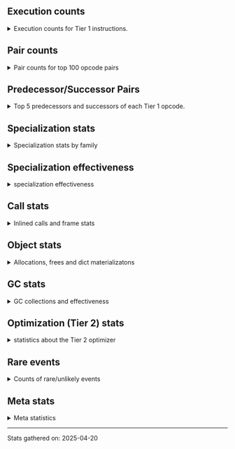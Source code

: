 ## Execution counts

<details>
<summary> Execution counts for Tier 1 instructions. </summary>


The "miss ratio" column shows the percentage of times the instruction
executed that it deoptimized. When this happens, the base unspecialized
instruction is not counted.

<table>
<thead>
<tr>
<th align="left">Name</th>
<th align="right">Base Count</th>
<th align="right">Head Count</th>
<th align="right">Change</th>
</tr>
</thead>
<tbody>
<tr>
<td align="left">BINARY_OP_SUBTRACT_FLOAT</td>
<td align="right">36,590</td>
<td align="right">195,375</td>
<td align="right">434.0%</td>
</tr>
<tr>
<td align="left">LIST_EXTEND</td>
<td align="right">35,379</td>
<td align="right">138,025</td>
<td align="right">290.1%</td>
</tr>
<tr>
<td align="left">TO_BOOL_LIST</td>
<td align="right">114,436</td>
<td align="right">411,752</td>
<td align="right">259.8%</td>
</tr>
<tr>
<td align="left">BINARY_OP_EXTEND</td>
<td align="right">721,411</td>
<td align="right">2,130,932</td>
<td align="right">195.4%</td>
</tr>
<tr>
<td align="left">BINARY_OP_SUBSCR_LIST_INT</td>
<td align="right">52,012</td>
<td align="right">146,338</td>
<td align="right">181.4%</td>
</tr>
<tr>
<td align="left">TO_BOOL_INT</td>
<td align="right">552,926</td>
<td align="right">1,551,337</td>
<td align="right">180.6%</td>
</tr>
<tr>
<td align="left">LOAD_SUPER_ATTR_METHOD</td>
<td align="right">210,907</td>
<td align="right">570,558</td>
<td align="right">170.5%</td>
</tr>
<tr>
<td align="left">BUILD_LIST</td>
<td align="right">252,236</td>
<td align="right">629,530</td>
<td align="right">149.6%</td>
</tr>
<tr>
<td align="left">LOAD_ATTR_NONDESCRIPTOR_WITH_VALUES</td>
<td align="right">242,200</td>
<td align="right">591,023</td>
<td align="right">144.0%</td>
</tr>
<tr>
<td align="left">COMPARE_OP</td>
<td align="right">119,996</td>
<td align="right">289,346</td>
<td align="right">141.1%</td>
</tr>
<tr>
<td align="left">UNARY_INVERT</td>
<td align="right">191,146</td>
<td align="right">441,393</td>
<td align="right">130.9%</td>
</tr>
<tr>
<td align="left">COPY_FREE_VARS</td>
<td align="right">259,954</td>
<td align="right">598,804</td>
<td align="right">130.3%</td>
</tr>
<tr>
<td align="left">CALL_ISINSTANCE</td>
<td align="right">149,780</td>
<td align="right">302,944</td>
<td align="right">102.3%</td>
</tr>
<tr>
<td align="left">LOAD_FAST_AND_CLEAR</td>
<td align="right">119,312</td>
<td align="right">241,077</td>
<td align="right">102.1%</td>
</tr>
<tr>
<td align="left">JUMP_BACKWARD_NO_JIT</td>
<td align="right">23,248,929</td>
<td align="right">504</td>
<td align="right">-100.0%</td>
</tr>
<tr>
<td align="left">UNPACK_SEQUENCE_TUPLE</td>
<td align="right">1,701,602</td>
<td align="right">46,407</td>
<td align="right">-97.3%</td>
</tr>
<tr>
<td align="left">DICT_MERGE</td>
<td align="right">924,443</td>
<td align="right">59,116</td>
<td align="right">-93.6%</td>
</tr>
<tr>
<td align="left">BINARY_OP_ADD_FLOAT</td>
<td align="right">42,558</td>
<td align="right">81,219</td>
<td align="right">90.8%</td>
</tr>
<tr>
<td align="left">FOR_ITER_RANGE</td>
<td align="right">128,923</td>
<td align="right">245,447</td>
<td align="right">90.4%</td>
</tr>
<tr>
<td align="left">LOAD_DEREF</td>
<td align="right">335,211</td>
<td align="right">636,621</td>
<td align="right">89.9%</td>
</tr>
<tr>
<td align="left">BINARY_OP</td>
<td align="right">1,017,499</td>
<td align="right">110,568</td>
<td align="right">-89.1%</td>
</tr>
<tr>
<td align="left">JUMP_FORWARD</td>
<td align="right">317,236</td>
<td align="right">598,374</td>
<td align="right">88.6%</td>
</tr>
<tr>
<td align="left">LOAD_ATTR_PROPERTY</td>
<td align="right">173,068</td>
<td align="right">324,688</td>
<td align="right">87.6%</td>
</tr>
<tr>
<td align="left">CALL_METHOD_DESCRIPTOR_O</td>
<td align="right">1,184,725</td>
<td align="right">207,873</td>
<td align="right">-82.5%</td>
</tr>
<tr>
<td align="left">LOAD_FAST_LOAD_FAST</td>
<td align="right">2,652,469</td>
<td align="right">695,223</td>
<td align="right">-73.8%</td>
</tr>
<tr>
<td align="left">POP_JUMP_IF_NONE</td>
<td align="right">1,481,444</td>
<td align="right">390,456</td>
<td align="right">-73.6%</td>
</tr>
<tr>
<td align="left">IMPORT_FROM</td>
<td align="right">95,571</td>
<td align="right">165,600</td>
<td align="right">73.3%</td>
</tr>
<tr>
<td align="left">BINARY_OP_ADD_INT</td>
<td align="right">1,704,897</td>
<td align="right">456,341</td>
<td align="right">-73.2%</td>
</tr>
<tr>
<td align="left">IMPORT_NAME</td>
<td align="right">95,891</td>
<td align="right">165,920</td>
<td align="right">73.0%</td>
</tr>
<tr>
<td align="left">COMPARE_OP_STR</td>
<td align="right">1,821,392</td>
<td align="right">566,509</td>
<td align="right">-68.9%</td>
</tr>
<tr>
<td align="left">LOAD_FAST</td>
<td align="right">12,104,861</td>
<td align="right">3,827,206</td>
<td align="right">-68.4%</td>
</tr>
<tr>
<td align="left">STORE_FAST_STORE_FAST</td>
<td align="right">5,959,565</td>
<td align="right">1,897,764</td>
<td align="right">-68.2%</td>
</tr>
<tr>
<td align="left">PUSH_NULL</td>
<td align="right">11,313,785</td>
<td align="right">4,091,207</td>
<td align="right">-63.8%</td>
</tr>
<tr>
<td align="left">LOAD_ATTR_INSTANCE_VALUE</td>
<td align="right">21,186,121</td>
<td align="right">7,844,468</td>
<td align="right">-63.0%</td>
</tr>
<tr>
<td align="left">COMPARE_OP_INT</td>
<td align="right">2,461,379</td>
<td align="right">972,343</td>
<td align="right">-60.5%</td>
</tr>
<tr>
<td align="left">BUILD_MAP</td>
<td align="right">1,917,218</td>
<td align="right">796,618</td>
<td align="right">-58.4%</td>
</tr>
<tr>
<td align="left">NOP</td>
<td align="right">8,918,604</td>
<td align="right">3,724,086</td>
<td align="right">-58.2%</td>
</tr>
<tr>
<td align="left">LOAD_SPECIAL</td>
<td align="right">4,148,156</td>
<td align="right">1,750,038</td>
<td align="right">-57.8%</td>
</tr>
<tr>
<td align="left">LOAD_ATTR_METHOD_NO_DICT</td>
<td align="right">5,679,152</td>
<td align="right">2,469,882</td>
<td align="right">-56.5%</td>
</tr>
<tr>
<td align="left">CONTAINS_OP_DICT</td>
<td align="right">944,976</td>
<td align="right">422,440</td>
<td align="right">-55.3%</td>
</tr>
<tr>
<td align="left">STORE_SUBSCR_DICT</td>
<td align="right">1,068,444</td>
<td align="right">481,199</td>
<td align="right">-55.0%</td>
</tr>
<tr>
<td align="left">CALL_LIST_APPEND</td>
<td align="right">59,597</td>
<td align="right">89,441</td>
<td align="right">50.1%</td>
</tr>
<tr>
<td align="left">BINARY_OP_INPLACE_ADD_UNICODE</td>
<td align="right">41,788</td>
<td align="right">20,988</td>
<td align="right">-49.8%</td>
</tr>
<tr>
<td align="left">STORE_DEREF</td>
<td align="right">209,111</td>
<td align="right">105,110</td>
<td align="right">-49.7%</td>
</tr>
<tr>
<td align="left">MAKE_CELL</td>
<td align="right">209,141</td>
<td align="right">105,140</td>
<td align="right">-49.7%</td>
</tr>
<tr>
<td align="left">CALL_FUNCTION_EX</td>
<td align="right">3,615,282</td>
<td align="right">1,818,703</td>
<td align="right">-49.7%</td>
</tr>
<tr>
<td align="left">SET_FUNCTION_ATTRIBUTE</td>
<td align="right">58,678</td>
<td align="right">29,557</td>
<td align="right">-49.6%</td>
</tr>
<tr>
<td align="left">DELETE_ATTR</td>
<td align="right">125,748</td>
<td align="right">63,342</td>
<td align="right">-49.6%</td>
</tr>
<tr>
<td align="left">FOR_ITER_GEN</td>
<td align="right">9,238,062</td>
<td align="right">4,653,742</td>
<td align="right">-49.6%</td>
</tr>
<tr>
<td align="left">END_FOR</td>
<td align="right">16,766</td>
<td align="right">8,446</td>
<td align="right">-49.6%</td>
</tr>
<tr>
<td align="left">WITH_EXCEPT_START</td>
<td align="right">8,383</td>
<td align="right">4,223</td>
<td align="right">-49.6%</td>
</tr>
<tr>
<td align="left">YIELD_VALUE</td>
<td align="right">10,060,280</td>
<td align="right">5,068,280</td>
<td align="right">-49.6%</td>
</tr>
<tr>
<td align="left">DELETE_SUBSCR</td>
<td align="right">134,150</td>
<td align="right">67,586</td>
<td align="right">-49.6%</td>
</tr>
<tr>
<td align="left">RERAISE</td>
<td align="right">25,152</td>
<td align="right">12,672</td>
<td align="right">-49.6%</td>
</tr>
<tr>
<td align="left">STORE_FAST_LOAD_FAST</td>
<td align="right">9,375,337</td>
<td align="right">4,723,575</td>
<td align="right">-49.6%</td>
</tr>
<tr>
<td align="left">CALL_TUPLE_1</td>
<td align="right">846,831</td>
<td align="right">426,671</td>
<td align="right">-49.6%</td>
</tr>
<tr>
<td align="left">RAISE_VARARGS</td>
<td align="right">8,387</td>
<td align="right">4,227</td>
<td align="right">-49.6%</td>
</tr>
<tr>
<td align="left">FOR_ITER</td>
<td align="right">1,864,358</td>
<td align="right">939,632</td>
<td align="right">-49.6%</td>
</tr>
<tr>
<td align="left">BINARY_OP_SUBSCR_DICT</td>
<td align="right">167,920</td>
<td align="right">84,720</td>
<td align="right">-49.5%</td>
</tr>
<tr>
<td align="left">BINARY_OP_MULTIPLY_FLOAT</td>
<td align="right">136,198</td>
<td align="right">68,756</td>
<td align="right">-49.5%</td>
</tr>
<tr>
<td align="left">BINARY_OP_SUBSCR_STR_INT</td>
<td align="right">136,198</td>
<td align="right">68,756</td>
<td align="right">-49.5%</td>
</tr>
<tr>
<td align="left">BUILD_STRING</td>
<td align="right">58,817</td>
<td align="right">29,697</td>
<td align="right">-49.5%</td>
</tr>
<tr>
<td align="left">CALL_STR_1</td>
<td align="right">16,808</td>
<td align="right">8,488</td>
<td align="right">-49.5%</td>
</tr>
<tr>
<td align="left">TO_BOOL_NONE</td>
<td align="right">378,228</td>
<td align="right">191,049</td>
<td align="right">-49.5%</td>
</tr>
<tr>
<td align="left">CALL_METHOD_DESCRIPTOR_FAST_WITH_KEYWORDS</td>
<td align="right">143,145</td>
<td align="right">72,425</td>
<td align="right">-49.4%</td>
</tr>
<tr>
<td align="left">IS_OP</td>
<td align="right">67,334</td>
<td align="right">34,078</td>
<td align="right">-49.4%</td>
</tr>
<tr>
<td align="left">FORMAT_SIMPLE</td>
<td align="right">75,849</td>
<td align="right">38,409</td>
<td align="right">-49.4%</td>
</tr>
<tr>
<td align="left">CALL_BUILTIN_FAST_WITH_KEYWORDS</td>
<td align="right">1,834,039</td>
<td align="right">928,772</td>
<td align="right">-49.4%</td>
</tr>
<tr>
<td align="left">LOAD_ATTR_CLASS</td>
<td align="right">75,892</td>
<td align="right">38,452</td>
<td align="right">-49.3%</td>
</tr>
<tr>
<td align="left">CALL_BUILTIN_O</td>
<td align="right">170,513</td>
<td align="right">86,431</td>
<td align="right">-49.3%</td>
</tr>
<tr>
<td align="left">RETURN_GENERATOR</td>
<td align="right">25,317</td>
<td align="right">12,837</td>
<td align="right">-49.3%</td>
</tr>
<tr>
<td align="left">MAKE_FUNCTION</td>
<td align="right">84,506</td>
<td align="right">42,905</td>
<td align="right">-49.2%</td>
</tr>
<tr>
<td align="left">STORE_SUBSCR</td>
<td align="right">42,278</td>
<td align="right">21,470</td>
<td align="right">-49.2%</td>
</tr>
<tr>
<td align="left">EXIT_INIT_CHECK</td>
<td align="right">109,939</td>
<td align="right">55,859</td>
<td align="right">-49.2%</td>
</tr>
<tr>
<td align="left">CALL_ALLOC_AND_ENTER_INIT</td>
<td align="right">109,943</td>
<td align="right">55,863</td>
<td align="right">-49.2%</td>
</tr>
<tr>
<td align="left">CALL_KW_NON_PY</td>
<td align="right">152,236</td>
<td align="right">77,356</td>
<td align="right">-49.2%</td>
</tr>
<tr>
<td align="left">CONVERT_VALUE</td>
<td align="right">34,044</td>
<td align="right">17,404</td>
<td align="right">-48.9%</td>
</tr>
<tr>
<td align="left">TO_BOOL_STR</td>
<td align="right">42,708</td>
<td align="right">21,908</td>
<td align="right">-48.7%</td>
</tr>
<tr>
<td align="left">BINARY_OP_SUBSCR_TUPLE_INT</td>
<td align="right">85,611</td>
<td align="right">44,010</td>
<td align="right">-48.6%</td>
</tr>
<tr>
<td align="left">FOR_ITER_TUPLE</td>
<td align="right">34,449</td>
<td align="right">17,809</td>
<td align="right">-48.3%</td>
</tr>
<tr>
<td align="left">LOAD_ATTR_SLOT</td>
<td align="right">60,372</td>
<td align="right">31,252</td>
<td align="right">-48.2%</td>
</tr>
<tr>
<td align="left">SWAP</td>
<td align="right">5,459,001</td>
<td align="right">2,846,851</td>
<td align="right">-47.9%</td>
</tr>
<tr>
<td align="left">COPY</td>
<td align="right">9,275,852</td>
<td align="right">4,911,431</td>
<td align="right">-47.1%</td>
</tr>
<tr>
<td align="left">BINARY_SLICE</td>
<td align="right">26,619</td>
<td align="right">14,139</td>
<td align="right">-46.9%</td>
</tr>
<tr>
<td align="left">STORE_ATTR</td>
<td align="right">152,408</td>
<td align="right">81,675</td>
<td align="right">-46.4%</td>
</tr>
<tr>
<td align="left">POP_EXCEPT</td>
<td align="right">35,864</td>
<td align="right">19,335</td>
<td align="right">-46.1%</td>
</tr>
<tr>
<td align="left">PUSH_EXC_INFO</td>
<td align="right">35,864</td>
<td align="right">19,335</td>
<td align="right">-46.1%</td>
</tr>
<tr>
<td align="left">POP_JUMP_IF_NOT_NONE</td>
<td align="right">2,576,935</td>
<td align="right">1,400,621</td>
<td align="right">-45.6%</td>
</tr>
<tr>
<td align="left">UNARY_NOT</td>
<td align="right">67,222</td>
<td align="right">97,695</td>
<td align="right">45.3%</td>
</tr>
<tr>
<td align="left">CHECK_EXC_MATCH</td>
<td align="right">27,481</td>
<td align="right">15,112</td>
<td align="right">-45.0%</td>
</tr>
<tr>
<td align="left">STORE_ATTR_SLOT</td>
<td align="right">18,700</td>
<td align="right">10,380</td>
<td align="right">-44.5%</td>
</tr>
<tr>
<td align="left">TO_BOOL</td>
<td align="right">1,047,239</td>
<td align="right">593,116</td>
<td align="right">-43.4%</td>
</tr>
<tr>
<td align="left">UNPACK_SEQUENCE_TWO_TUPLE</td>
<td align="right">1,787,460</td>
<td align="right">1,020,479</td>
<td align="right">-42.9%</td>
</tr>
<tr>
<td align="left">BINARY_OP_SUBTRACT_INT</td>
<td align="right">181,869</td>
<td align="right">104,016</td>
<td align="right">-42.8%</td>
</tr>
<tr>
<td align="left">CALL_NON_PY_GENERAL</td>
<td align="right">6,946,477</td>
<td align="right">3,992,765</td>
<td align="right">-42.5%</td>
</tr>
<tr>
<td align="left">FOR_ITER_LIST</td>
<td align="right">9,690,954</td>
<td align="right">5,589,462</td>
<td align="right">-42.3%</td>
</tr>
<tr>
<td align="left">STORE_FAST</td>
<td align="right">24,616,292</td>
<td align="right">14,454,842</td>
<td align="right">-41.3%</td>
</tr>
<tr>
<td align="left">LOAD_SUPER_ATTR_ATTR</td>
<td align="right">40,440</td>
<td align="right">23,800</td>
<td align="right">-41.1%</td>
</tr>
<tr>
<td align="left">INTERPRETER_EXIT</td>
<td align="right">10,973,337</td>
<td align="right">6,505,642</td>
<td align="right">-40.7%</td>
</tr>
<tr>
<td align="left">CALL_METHOD_DESCRIPTOR_FAST</td>
<td align="right">1,005,647</td>
<td align="right">597,834</td>
<td align="right">-40.6%</td>
</tr>
<tr>
<td align="left">LIST_APPEND</td>
<td align="right">197,353</td>
<td align="right">276,690</td>
<td align="right">40.2%</td>
</tr>
<tr>
<td align="left">CALL_PY_GENERAL</td>
<td align="right">2,574,226</td>
<td align="right">1,554,183</td>
<td align="right">-39.6%</td>
</tr>
<tr>
<td align="left">BUILD_TUPLE</td>
<td align="right">4,517,014</td>
<td align="right">2,742,920</td>
<td align="right">-39.3%</td>
</tr>
<tr>
<td align="left">POP_TOP</td>
<td align="right">20,906,993</td>
<td align="right">12,794,390</td>
<td align="right">-38.8%</td>
</tr>
<tr>
<td align="left">LOAD_ATTR_METHOD_LAZY_DICT</td>
<td align="right">157,572</td>
<td align="right">97,324</td>
<td align="right">-38.2%</td>
</tr>
<tr>
<td align="left">JUMP_BACKWARD_NO_INTERRUPT</td>
<td align="right">10,764</td>
<td align="right">6,715</td>
<td align="right">-37.6%</td>
</tr>
<tr>
<td align="left">LOAD_CONST_IMMORTAL</td>
<td align="right">13,931,179</td>
<td align="right">8,727,940</td>
<td align="right">-37.3%</td>
</tr>
<tr>
<td align="left">RESUME_CHECK</td>
<td align="right">29,563,735</td>
<td align="right">18,562,285</td>
<td align="right">-37.2%</td>
</tr>
<tr>
<td align="left">CALL_BOUND_METHOD_EXACT_ARGS</td>
<td align="right">55,922</td>
<td align="right">35,121</td>
<td align="right">-37.2%</td>
</tr>
<tr>
<td align="left">LOAD_FAST_BORROW</td>
<td align="right">50,966,177</td>
<td align="right">33,971,217</td>
<td align="right">-33.3%</td>
</tr>
<tr>
<td align="left">POP_JUMP_IF_FALSE</td>
<td align="right">8,087,956</td>
<td align="right">5,560,009</td>
<td align="right">-31.3%</td>
</tr>
<tr>
<td align="left">LOAD_FAST_CHECK</td>
<td align="right">899,391</td>
<td align="right">630,239</td>
<td align="right">-29.9%</td>
</tr>
<tr>
<td align="left">LOAD_SMALL_INT</td>
<td align="right">2,820,644</td>
<td align="right">1,987,039</td>
<td align="right">-29.6%</td>
</tr>
<tr>
<td align="left">CALL_METHOD_DESCRIPTOR_NOARGS</td>
<td align="right">1,239,575</td>
<td align="right">877,504</td>
<td align="right">-29.2%</td>
</tr>
<tr>
<td align="left">LOAD_CONST_MORTAL</td>
<td align="right">951,439</td>
<td align="right">674,030</td>
<td align="right">-29.2%</td>
</tr>
<tr>
<td align="left">CALL_KW_PY</td>
<td align="right">77,061</td>
<td align="right">99,264</td>
<td align="right">28.8%</td>
</tr>
<tr>
<td align="left">CALL_BOUND_METHOD_GENERAL</td>
<td align="right">82,446</td>
<td align="right">105,191</td>
<td align="right">27.6%</td>
</tr>
<tr>
<td align="left">JUMP_BACKWARD</td>
<td align="right">103</td>
<td align="right">75</td>
<td align="right">-27.2%</td>
</tr>
<tr>
<td align="left">STORE_ATTR_INSTANCE_VALUE</td>
<td align="right">3,163,635</td>
<td align="right">2,382,705</td>
<td align="right">-24.7%</td>
</tr>
<tr>
<td align="left">CALL_LEN</td>
<td align="right">298,469</td>
<td align="right">226,074</td>
<td align="right">-24.3%</td>
</tr>
<tr>
<td align="left">RETURN_VALUE</td>
<td align="right">19,605,476</td>
<td align="right">14,944,564</td>
<td align="right">-23.8%</td>
</tr>
<tr>
<td align="left">LOAD_ATTR_MODULE</td>
<td align="right">2,089,610</td>
<td align="right">1,637,839</td>
<td align="right">-21.6%</td>
</tr>
<tr>
<td align="left">CALL_BUILTIN_FAST</td>
<td align="right">651,559</td>
<td align="right">527,750</td>
<td align="right">-19.0%</td>
</tr>
<tr>
<td align="left">GET_ITER</td>
<td align="right">2,107,218</td>
<td align="right">1,744,618</td>
<td align="right">-17.2%</td>
</tr>
<tr>
<td align="left">CALL_BUILTIN_CLASS</td>
<td align="right">1,029,358</td>
<td align="right">874,815</td>
<td align="right">-15.0%</td>
</tr>
<tr>
<td align="left">POP_JUMP_IF_TRUE</td>
<td align="right">1,927,454</td>
<td align="right">1,647,409</td>
<td align="right">-14.5%</td>
</tr>
<tr>
<td align="left">LOAD_FAST_BORROW_LOAD_FAST_BORROW</td>
<td align="right">6,296,793</td>
<td align="right">5,432,438</td>
<td align="right">-13.7%</td>
</tr>
<tr>
<td align="left">LOAD_GLOBAL_BUILTIN</td>
<td align="right">4,115,505</td>
<td align="right">3,555,979</td>
<td align="right">-13.6%</td>
</tr>
<tr>
<td align="left">CALL_PY_EXACT_ARGS</td>
<td align="right">5,434,079</td>
<td align="right">4,805,420</td>
<td align="right">-11.6%</td>
</tr>
<tr>
<td align="left">TO_BOOL_BOOL</td>
<td align="right">2,540,437</td>
<td align="right">2,255,631</td>
<td align="right">-11.2%</td>
</tr>
<tr>
<td align="left">POP_ITER</td>
<td align="right">1,174,864</td>
<td align="right">1,063,547</td>
<td align="right">-9.5%</td>
</tr>
<tr>
<td align="left">LOAD_GLOBAL_MODULE</td>
<td align="right">7,426,465</td>
<td align="right">6,729,395</td>
<td align="right">-9.4%</td>
</tr>
<tr>
<td align="left">TO_BOOL_ALWAYS_TRUE</td>
<td align="right">357</td>
<td align="right">388</td>
<td align="right">8.7%</td>
</tr>
<tr>
<td align="left">RESUME</td>
<td align="right">471</td>
<td align="right">436</td>
<td align="right">-7.4%</td>
</tr>
<tr>
<td align="left">LOAD_ATTR</td>
<td align="right">3,406,742</td>
<td align="right">3,601,961</td>
<td align="right">5.7%</td>
</tr>
<tr>
<td align="left">LOAD_CONST</td>
<td align="right">1,583</td>
<td align="right">1,523</td>
<td align="right">-3.8%</td>
</tr>
<tr>
<td align="left">LOAD_ATTR_METHOD_WITH_VALUES</td>
<td align="right">2,986,524</td>
<td align="right">3,045,693</td>
<td align="right">2.0%</td>
</tr>
<tr>
<td align="left">CALL</td>
<td align="right">4,504</td>
<td align="right">4,415</td>
<td align="right">-2.0%</td>
</tr>
<tr>
<td align="left">LOAD_GLOBAL</td>
<td align="right">3,181</td>
<td align="right">3,134</td>
<td align="right">-1.5%</td>
</tr>
<tr>
<td align="left">STORE_NAME</td>
<td align="right">783</td>
<td align="right">783</td>
<td align="right">0.0%</td>
</tr>
<tr>
<td align="left">BINARY_OP_ADD_UNICODE</td>
<td align="right">491</td>
<td align="right">491</td>
<td align="right">0.0%</td>
</tr>
<tr>
<td align="left">CONTAINS_OP_SET</td>
<td align="right">391</td>
<td align="right">391</td>
<td align="right">0.0%</td>
</tr>
<tr>
<td align="left">CONTAINS_OP</td>
<td align="right">315</td>
<td align="right">315</td>
<td align="right">0.0%</td>
</tr>
<tr>
<td align="left">LOAD_NAME</td>
<td align="right">207</td>
<td align="right">207</td>
<td align="right">0.0%</td>
</tr>
<tr>
<td align="left">CALL_KW</td>
<td align="right">181</td>
<td align="right">181</td>
<td align="right">0.0%</td>
</tr>
<tr>
<td align="left">CALL_TYPE_1</td>
<td align="right">153</td>
<td align="right">153</td>
<td align="right">0.0%</td>
</tr>
<tr>
<td align="left">UNPACK_SEQUENCE</td>
<td align="right">149</td>
<td align="right">149</td>
<td align="right">0.0%</td>
</tr>
<tr>
<td align="left">EXTENDED_ARG</td>
<td align="right">129</td>
<td align="right">129</td>
<td align="right">0.0%</td>
</tr>
<tr>
<td align="left">DELETE_FAST</td>
<td align="right">128</td>
<td align="right">128</td>
<td align="right">0.0%</td>
</tr>
<tr>
<td align="left">LOAD_SUPER_ATTR</td>
<td align="right">68</td>
<td align="right">68</td>
<td align="right">0.0%</td>
</tr>
<tr>
<td align="left">LOAD_BUILD_CLASS</td>
<td align="right">42</td>
<td align="right">42</td>
<td align="right">0.0%</td>
</tr>
<tr>
<td align="left">LOAD_LOCALS</td>
<td align="right">38</td>
<td align="right">38</td>
<td align="right">0.0%</td>
</tr>
<tr>
<td align="left">COMPARE_OP_FLOAT</td>
<td align="right">27</td>
<td align="right">27</td>
<td align="right">0.0%</td>
</tr>
<tr>
<td align="left">CALL_INTRINSIC_1</td>
<td align="right">15</td>
<td align="right">15</td>
<td align="right">0.0%</td>
</tr>
<tr>
<td align="left">LOAD_ATTR_CLASS_WITH_METACLASS_CHECK</td>
<td align="right">12</td>
<td align="right">12</td>
<td align="right">0.0%</td>
</tr>
<tr>
<td align="left">STORE_GLOBAL</td>
<td align="right">4</td>
<td align="right">4</td>
<td align="right">0.0%</td>
</tr>
<tr>
<td align="left">BINARY_OP_SUBSCR_GETITEM</td>
<td align="right">3</td>
<td align="right">3</td>
<td align="right">0.0%</td>
</tr>
<tr>
<td align="left">BUILD_SET</td>
<td align="right">1</td>
<td align="right">1</td>
<td align="right">0.0%</td>
</tr>
<tr>
<td align="left">MAP_ADD</td>
<td align="right">1</td>
<td align="right">1</td>
<td align="right">0.0%</td>
</tr>
<tr>
<td align="left">JUMP_BACKWARD_JIT</td>
<td align="right"></td>
<td align="right">10,871,521</td>
<td align="right"></td>
</tr>
<tr>
<td align="left">ENTER_EXECUTOR</td>
<td align="right"></td>
<td align="right">1,213,685</td>
<td align="right"></td>
</tr>
<tr>
<td align="left">NOT_TAKEN</td>
<td align="right"></td>
<td align="right">16,520</td>
<td align="right"></td>
</tr>
</tbody>
</table>


</details>

## Pair counts

<details>
<summary> Pair counts for top 100 opcode pairs </summary>


Pairs of specialized operations that deoptimize and are then followed by
the corresponding unspecialized instruction are not counted as pairs.

Not included in comparative output.


</details>

## Predecessor/Successor Pairs

<details>
<summary> Top 5 predecessors and successors of each Tier 1 opcode. </summary>


This does not include the unspecialized instructions that occur after a
specialized instruction deoptimizes.

Not included in comparative output.


</details>

## Specialization stats

<details>
<summary> Specialization stats by family </summary>

### BINARY_OP

<details>
<summary> specialization stats for BINARY_OP family </summary>

<table>
<thead>
<tr>
<th align="left">Kind</th>
<th align="right">Base Count</th>
<th align="right">Base Ratio</th>
<th align="right">Head Count</th>
<th align="right">Head Ratio</th>
<th align="right">Change</th>
</tr>
</thead>
<tbody>
<tr>
<td align="left">
deferred
<details>
<summary>ⓘ</summary>

Lists the number of "deferred" (i.e. not specialized) instructions executed.
</details>
</td>
<td align="right">1,016,348</td>
<td align="right">23.2%</td>
<td align="right">109,594</td>
<td align="right">3.0%</td>
<td align="right">-89.2%</td>
</tr>
<tr>
<td align="left">
miss
<details>
<summary>ⓘ</summary>

Specialized instructions that deopt.
</details>
</td>
<td align="right">12,807</td>
<td align="right">0.3%</td>
<td align="right">23,477</td>
<td align="right">0.6%</td>
<td align="right">83.3%</td>
</tr>
<tr>
<td align="left">
hit
<details>
<summary>ⓘ</summary>

Specialized instructions that complete.
</details>
</td>
<td align="right">3,346,751</td>
<td align="right">76.5%</td>
<td align="right">3,524,806</td>
<td align="right">96.3%</td>
<td align="right">5.3%</td>
</tr>
</tbody>
</table>

<table>
<thead>
<tr>
<th align="left">Success</th>
<th align="right">Base Count</th>
<th align="right">Base Ratio</th>
<th align="right">Head Count</th>
<th align="right">Head Ratio</th>
<th align="right">Change</th>
</tr>
</thead>
<tbody>
<tr>
<td align="left">Success</td>
<td align="right">506</td>
<td align="right">36.3%</td>
<td align="right">712</td>
<td align="right">50.0%</td>
<td align="right">40.7%</td>
</tr>
<tr>
<td align="left">Failure</td>
<td align="right">887</td>
<td align="right">63.7%</td>
<td align="right">713</td>
<td align="right">50.0%</td>
<td align="right">-19.6%</td>
</tr>
</tbody>
</table>

<table>
<thead>
<tr>
<th align="left">Failure kind</th>
<th align="right">Base Count</th>
<th align="right">Base Ratio</th>
<th align="right">Head Count</th>
<th align="right">Head Ratio</th>
<th align="right">Change</th>
</tr>
</thead>
<tbody>
<tr>
<td align="left">subscr</td>
<td align="right">252</td>
<td align="right">28.4%</td>
<td align="right">58</td>
<td align="right">8.1%</td>
<td align="right">-77.0%</td>
</tr>
<tr>
<td align="left">subscr deque</td>
<td align="right">81</td>
<td align="right">9.1%</td>
<td align="right">95</td>
<td align="right">13.3%</td>
<td align="right">17.3%</td>
</tr>
<tr>
<td align="left">remainder</td>
<td align="right">296</td>
<td align="right">33.4%</td>
<td align="right">304</td>
<td align="right">42.6%</td>
<td align="right">2.7%</td>
</tr>
<tr>
<td align="left">add different types</td>
<td align="right">189</td>
<td align="right">21.3%</td>
<td align="right">187</td>
<td align="right">26.2%</td>
<td align="right">-1.1%</td>
</tr>
<tr>
<td align="left">add other</td>
<td align="right">66</td>
<td align="right">7.4%</td>
<td align="right">66</td>
<td align="right">9.3%</td>
<td align="right">0.0%</td>
</tr>
<tr>
<td align="left">and int</td>
<td align="right">2</td>
<td align="right">0.2%</td>
<td align="right">2</td>
<td align="right">0.3%</td>
<td align="right">0.0%</td>
</tr>
<tr>
<td align="left">subscr list slice</td>
<td align="right">1</td>
<td align="right">0.1%</td>
<td align="right">1</td>
<td align="right">0.1%</td>
<td align="right">0.0%</td>
</tr>
</tbody>
</table>


</details>

### BINARY_SLICE

<details>
<summary> specialization stats for BINARY_SLICE family </summary>

<table>
<thead>
<tr>
<th align="left">Kind</th>
<th align="right">Base Count</th>
<th align="right">Base Ratio</th>
<th align="right">Head Count</th>
<th align="right">Head Ratio</th>
<th align="right">Change</th>
</tr>
</thead>
<tbody>
<tr>
<td align="left">
deferred
<details>
<summary>ⓘ</summary>

Lists the number of "deferred" (i.e. not specialized) instructions executed.
</details>
</td>
<td align="right">26,619</td>
<td align="right">100.0%</td>
<td align="right">14,139</td>
<td align="right">100.0%</td>
<td align="right">-46.9%</td>
</tr>
</tbody>
</table>


</details>

### CALL

<details>
<summary> specialization stats for CALL family </summary>

<table>
<thead>
<tr>
<th align="left">Kind</th>
<th align="right">Base Count</th>
<th align="right">Base Ratio</th>
<th align="right">Head Count</th>
<th align="right">Head Ratio</th>
<th align="right">Change</th>
</tr>
</thead>
<tbody>
<tr>
<td align="left">
hit
<details>
<summary>ⓘ</summary>

Specialized instructions that complete.
</details>
</td>
<td align="right">14,285,278</td>
<td align="right">100.0%</td>
<td align="right">10,157,913</td>
<td align="right">99.9%</td>
<td align="right">-28.9%</td>
</tr>
<tr>
<td align="left">
deferred
<details>
<summary>ⓘ</summary>

Lists the number of "deferred" (i.e. not specialized) instructions executed.
</details>
</td>
<td align="right">1,959</td>
<td align="right">0.0%</td>
<td align="right">1,863</td>
<td align="right">0.0%</td>
<td align="right">-4.9%</td>
</tr>
<tr>
<td align="left">
miss
<details>
<summary>ⓘ</summary>

Specialized instructions that deopt.
</details>
</td>
<td align="right">787</td>
<td align="right">0.0%</td>
<td align="right">787</td>
<td align="right">0.0%</td>
<td align="right">0.0%</td>
</tr>
</tbody>
</table>

<table>
<thead>
<tr>
<th align="left">Success</th>
<th align="right">Base Count</th>
<th align="right">Base Ratio</th>
<th align="right">Head Count</th>
<th align="right">Head Ratio</th>
<th align="right">Change</th>
</tr>
</thead>
<tbody>
<tr>
<td align="left">Success</td>
<td align="right">3,332</td>
<td align="right">100.0%</td>
<td align="right">3,339</td>
<td align="right">100.0%</td>
<td align="right">0.2%</td>
</tr>
<tr>
<td align="left">Failure</td>
<td align="right">0</td>
<td align="right">0.0%</td>
<td align="right">0</td>
<td align="right">0.0%</td>
<td align="right"></td>
</tr>
</tbody>
</table>


</details>

### CALL_KW

<details>
<summary> specialization stats for CALL_KW family </summary>

<table>
<thead>
<tr>
<th align="left">Kind</th>
<th align="right">Base Count</th>
<th align="right">Base Ratio</th>
<th align="right">Head Count</th>
<th align="right">Head Ratio</th>
<th align="right">Change</th>
</tr>
</thead>
<tbody>
<tr>
<td align="left">
deferred
<details>
<summary>ⓘ</summary>

Lists the number of "deferred" (i.e. not specialized) instructions executed.
</details>
</td>
<td align="right">42</td>
<td align="right">23.2%</td>
<td align="right">42</td>
<td align="right">23.2%</td>
<td align="right">0.0%</td>
</tr>
</tbody>
</table>

<table>
<thead>
<tr>
<th align="left">Success</th>
<th align="right">Base Count</th>
<th align="right">Base Ratio</th>
<th align="right">Head Count</th>
<th align="right">Head Ratio</th>
<th align="right">Change</th>
</tr>
</thead>
<tbody>
<tr>
<td align="left">Success</td>
<td align="right">139</td>
<td align="right">100.0%</td>
<td align="right">139</td>
<td align="right">100.0%</td>
<td align="right">0.0%</td>
</tr>
<tr>
<td align="left">Failure</td>
<td align="right">0</td>
<td align="right">0.0%</td>
<td align="right">0</td>
<td align="right">0.0%</td>
<td align="right"></td>
</tr>
</tbody>
</table>


</details>

### COMPARE_OP

<details>
<summary> specialization stats for COMPARE_OP family </summary>

<table>
<thead>
<tr>
<th align="left">Kind</th>
<th align="right">Base Count</th>
<th align="right">Base Ratio</th>
<th align="right">Head Count</th>
<th align="right">Head Ratio</th>
<th align="right">Change</th>
</tr>
</thead>
<tbody>
<tr>
<td align="left">
deferred
<details>
<summary>ⓘ</summary>

Lists the number of "deferred" (i.e. not specialized) instructions executed.
</details>
</td>
<td align="right">119,025</td>
<td align="right">2.7%</td>
<td align="right">288,096</td>
<td align="right">15.8%</td>
<td align="right">142.0%</td>
</tr>
<tr>
<td align="left">
hit
<details>
<summary>ⓘ</summary>

Specialized instructions that complete.
</details>
</td>
<td align="right">4,264,938</td>
<td align="right">96.9%</td>
<td align="right">1,516,825</td>
<td align="right">83.0%</td>
<td align="right">-64.4%</td>
</tr>
<tr>
<td align="left">
miss
<details>
<summary>ⓘ</summary>

Specialized instructions that deopt.
</details>
</td>
<td align="right">17,860</td>
<td align="right">0.4%</td>
<td align="right">22,054</td>
<td align="right">1.2%</td>
<td align="right">23.5%</td>
</tr>
</tbody>
</table>

<table>
<thead>
<tr>
<th align="left">Success</th>
<th align="right">Base Count</th>
<th align="right">Base Ratio</th>
<th align="right">Head Count</th>
<th align="right">Head Ratio</th>
<th align="right">Change</th>
</tr>
</thead>
<tbody>
<tr>
<td align="left">Failure</td>
<td align="right">703</td>
<td align="right">54.0%</td>
<td align="right">995</td>
<td align="right">59.8%</td>
<td align="right">41.5%</td>
</tr>
<tr>
<td align="left">Success</td>
<td align="right">600</td>
<td align="right">46.0%</td>
<td align="right">668</td>
<td align="right">40.2%</td>
<td align="right">11.3%</td>
</tr>
</tbody>
</table>

<table>
<thead>
<tr>
<th align="left">Failure kind</th>
<th align="right">Base Count</th>
<th align="right">Base Ratio</th>
<th align="right">Head Count</th>
<th align="right">Head Ratio</th>
<th align="right">Change</th>
</tr>
</thead>
<tbody>
<tr>
<td align="left">float long</td>
<td align="right">324</td>
<td align="right">46.1%</td>
<td align="right">693</td>
<td align="right">69.6%</td>
<td align="right">113.9%</td>
</tr>
<tr>
<td align="left">different types</td>
<td align="right">239</td>
<td align="right">34.0%</td>
<td align="right">163</td>
<td align="right">16.4%</td>
<td align="right">-31.8%</td>
</tr>
<tr>
<td align="left">big int</td>
<td align="right">96</td>
<td align="right">13.7%</td>
<td align="right">95</td>
<td align="right">9.5%</td>
<td align="right">-1.0%</td>
</tr>
<tr>
<td align="left">bytes</td>
<td align="right">44</td>
<td align="right">6.3%</td>
<td align="right">44</td>
<td align="right">4.4%</td>
<td align="right">0.0%</td>
</tr>
</tbody>
</table>


</details>

### CONTAINS_OP

<details>
<summary> specialization stats for CONTAINS_OP family </summary>

<table>
<thead>
<tr>
<th align="left">Kind</th>
<th align="right">Base Count</th>
<th align="right">Base Ratio</th>
<th align="right">Head Count</th>
<th align="right">Head Ratio</th>
<th align="right">Change</th>
</tr>
</thead>
<tbody>
<tr>
<td align="left">
hit
<details>
<summary>ⓘ</summary>

Specialized instructions that complete.
</details>
</td>
<td align="right">945,367</td>
<td align="right">100.0%</td>
<td align="right">422,831</td>
<td align="right">99.9%</td>
<td align="right">-55.3%</td>
</tr>
<tr>
<td align="left">
deferred
<details>
<summary>ⓘ</summary>

Lists the number of "deferred" (i.e. not specialized) instructions executed.
</details>
</td>
<td align="right">264</td>
<td align="right">0.0%</td>
<td align="right">264</td>
<td align="right">0.1%</td>
<td align="right">0.0%</td>
</tr>
</tbody>
</table>

<table>
<thead>
<tr>
<th align="left">Success</th>
<th align="right">Base Count</th>
<th align="right">Base Ratio</th>
<th align="right">Head Count</th>
<th align="right">Head Ratio</th>
<th align="right">Change</th>
</tr>
</thead>
<tbody>
<tr>
<td align="left">Success</td>
<td align="right">8</td>
<td align="right">15.7%</td>
<td align="right">8</td>
<td align="right">15.7%</td>
<td align="right">0.0%</td>
</tr>
<tr>
<td align="left">Failure</td>
<td align="right">43</td>
<td align="right">84.3%</td>
<td align="right">43</td>
<td align="right">84.3%</td>
<td align="right">0.0%</td>
</tr>
</tbody>
</table>

<table>
<thead>
<tr>
<th align="left">Failure kind</th>
<th align="right">Base Count</th>
<th align="right">Base Ratio</th>
<th align="right">Head Count</th>
<th align="right">Head Ratio</th>
<th align="right">Change</th>
</tr>
</thead>
<tbody>
<tr>
<td align="left">tuple</td>
<td align="right">43</td>
<td align="right">100.0%</td>
<td align="right">43</td>
<td align="right">100.0%</td>
<td align="right">0.0%</td>
</tr>
</tbody>
</table>


</details>

### FOR_ITER

<details>
<summary> specialization stats for FOR_ITER family </summary>

<table>
<thead>
<tr>
<th align="left">Kind</th>
<th align="right">Base Count</th>
<th align="right">Base Ratio</th>
<th align="right">Head Count</th>
<th align="right">Head Ratio</th>
<th align="right">Change</th>
</tr>
</thead>
<tbody>
<tr>
<td align="left">
deferred
<details>
<summary>ⓘ</summary>

Lists the number of "deferred" (i.e. not specialized) instructions executed.
</details>
</td>
<td align="right">1,863,638</td>
<td align="right">8.9%</td>
<td align="right">939,088</td>
<td align="right">8.2%</td>
<td align="right">-49.6%</td>
</tr>
<tr>
<td align="left">
hit
<details>
<summary>ⓘ</summary>

Specialized instructions that complete.
</details>
</td>
<td align="right">19,092,388</td>
<td align="right">91.1%</td>
<td align="right">10,506,460</td>
<td align="right">91.8%</td>
<td align="right">-45.0%</td>
</tr>
</tbody>
</table>

<table>
<thead>
<tr>
<th align="left">Success</th>
<th align="right">Base Count</th>
<th align="right">Base Ratio</th>
<th align="right">Head Count</th>
<th align="right">Head Ratio</th>
<th align="right">Change</th>
</tr>
</thead>
<tbody>
<tr>
<td align="left">Failure</td>
<td align="right">666</td>
<td align="right">92.5%</td>
<td align="right">488</td>
<td align="right">89.7%</td>
<td align="right">-26.7%</td>
</tr>
<tr>
<td align="left">Success</td>
<td align="right">54</td>
<td align="right">7.5%</td>
<td align="right">56</td>
<td align="right">10.3%</td>
<td align="right">3.7%</td>
</tr>
</tbody>
</table>

<table>
<thead>
<tr>
<th align="left">Failure kind</th>
<th align="right">Base Count</th>
<th align="right">Base Ratio</th>
<th align="right">Head Count</th>
<th align="right">Head Ratio</th>
<th align="right">Change</th>
</tr>
</thead>
<tbody>
<tr>
<td align="left">other</td>
<td align="right">252</td>
<td align="right">37.8%</td>
<td align="right">164</td>
<td align="right">33.6%</td>
<td align="right">-34.9%</td>
</tr>
<tr>
<td align="left">enumerate</td>
<td align="right">252</td>
<td align="right">37.8%</td>
<td align="right">164</td>
<td align="right">33.6%</td>
<td align="right">-34.9%</td>
</tr>
<tr>
<td align="left">callable</td>
<td align="right">71</td>
<td align="right">10.7%</td>
<td align="right">70</td>
<td align="right">14.3%</td>
<td align="right">-1.4%</td>
</tr>
<tr>
<td align="left">itertools</td>
<td align="right">78</td>
<td align="right">11.7%</td>
<td align="right">77</td>
<td align="right">15.8%</td>
<td align="right">-1.3%</td>
</tr>
<tr>
<td align="left">dict items</td>
<td align="right">7</td>
<td align="right">1.1%</td>
<td align="right">7</td>
<td align="right">1.4%</td>
<td align="right">0.0%</td>
</tr>
<tr>
<td align="left">dict values</td>
<td align="right">3</td>
<td align="right">0.5%</td>
<td align="right">3</td>
<td align="right">0.6%</td>
<td align="right">0.0%</td>
</tr>
<tr>
<td align="left">set</td>
<td align="right">2</td>
<td align="right">0.3%</td>
<td align="right">2</td>
<td align="right">0.4%</td>
<td align="right">0.0%</td>
</tr>
<tr>
<td align="left">reversed list</td>
<td align="right">1</td>
<td align="right">0.2%</td>
<td align="right">1</td>
<td align="right">0.2%</td>
<td align="right">0.0%</td>
</tr>
</tbody>
</table>


</details>

### LOAD_ATTR

<details>
<summary> specialization stats for LOAD_ATTR family </summary>

<table>
<thead>
<tr>
<th align="left">Kind</th>
<th align="right">Base Count</th>
<th align="right">Base Ratio</th>
<th align="right">Head Count</th>
<th align="right">Head Ratio</th>
<th align="right">Change</th>
</tr>
</thead>
<tbody>
<tr>
<td align="left">
hit
<details>
<summary>ⓘ</summary>

Specialized instructions that complete.
</details>
</td>
<td align="right">31,852,172</td>
<td align="right">88.3%</td>
<td align="right">15,675,347</td>
<td align="right">79.6%</td>
<td align="right">-50.8%</td>
</tr>
<tr>
<td align="left">
miss
<details>
<summary>ⓘ</summary>

Specialized instructions that deopt.
</details>
</td>
<td align="right">798,351</td>
<td align="right">2.2%</td>
<td align="right">405,286</td>
<td align="right">2.1%</td>
<td align="right">-49.2%</td>
</tr>
<tr>
<td align="left">
deferred
<details>
<summary>ⓘ</summary>

Lists the number of "deferred" (i.e. not specialized) instructions executed.
</details>
</td>
<td align="right">3,396,372</td>
<td align="right">9.4%</td>
<td align="right">3,591,658</td>
<td align="right">18.2%</td>
<td align="right">5.7%</td>
</tr>
<tr>
<td align="left">
deopt
<details>
<summary>ⓘ</summary>

Specialized instructions that deopt.
</details>
</td>
<td align="right">6</td>
<td align="right">0.0%</td>
<td align="right">6</td>
<td align="right">0.0%</td>
<td align="right">0.0%</td>
</tr>
</tbody>
</table>

<table>
<thead>
<tr>
<th align="left">Success</th>
<th align="right">Base Count</th>
<th align="right">Base Ratio</th>
<th align="right">Head Count</th>
<th align="right">Head Ratio</th>
<th align="right">Change</th>
</tr>
</thead>
<tbody>
<tr>
<td align="left">Success</td>
<td align="right">19,790</td>
<td align="right">77.2%</td>
<td align="right">11,812</td>
<td align="right">67.0%</td>
<td align="right">-40.3%</td>
</tr>
<tr>
<td align="left">Failure</td>
<td align="right">5,840</td>
<td align="right">22.8%</td>
<td align="right">5,813</td>
<td align="right">33.0%</td>
<td align="right">-0.5%</td>
</tr>
</tbody>
</table>

<table>
<thead>
<tr>
<th align="left">Failure kind</th>
<th align="right">Base Count</th>
<th align="right">Base Ratio</th>
<th align="right">Head Count</th>
<th align="right">Head Ratio</th>
<th align="right">Change</th>
</tr>
</thead>
<tbody>
<tr>
<td align="left">overriding descriptor</td>
<td align="right">882</td>
<td align="right">15.1%</td>
<td align="right">1,050</td>
<td align="right">18.1%</td>
<td align="right">19.0%</td>
</tr>
<tr>
<td align="left">method</td>
<td align="right">1,794</td>
<td align="right">30.7%</td>
<td align="right">1,475</td>
<td align="right">25.4%</td>
<td align="right">-17.8%</td>
</tr>
<tr>
<td align="left">overridden</td>
<td align="right">667</td>
<td align="right">11.4%</td>
<td align="right">683</td>
<td align="right">11.7%</td>
<td align="right">2.4%</td>
</tr>
<tr>
<td align="left">non overriding descriptor</td>
<td align="right">724</td>
<td align="right">12.4%</td>
<td align="right">735</td>
<td align="right">12.6%</td>
<td align="right">1.5%</td>
</tr>
<tr>
<td align="left">class method obj</td>
<td align="right">69</td>
<td align="right">1.2%</td>
<td align="right">68</td>
<td align="right">1.2%</td>
<td align="right">-1.4%</td>
</tr>
<tr>
<td align="left">mutable class</td>
<td align="right">72</td>
<td align="right">1.2%</td>
<td align="right">71</td>
<td align="right">1.2%</td>
<td align="right">-1.4%</td>
</tr>
<tr>
<td align="left">non object slot</td>
<td align="right">464</td>
<td align="right">7.9%</td>
<td align="right">460</td>
<td align="right">7.9%</td>
<td align="right">-0.9%</td>
</tr>
<tr>
<td align="left">not managed dict</td>
<td align="right">45</td>
<td align="right">0.8%</td>
<td align="right">45</td>
<td align="right">0.8%</td>
<td align="right">0.0%</td>
</tr>
<tr>
<td align="left">metaclass attribute</td>
<td align="right">23</td>
<td align="right">0.4%</td>
<td align="right">23</td>
<td align="right">0.4%</td>
<td align="right">0.0%</td>
</tr>
</tbody>
</table>


</details>

### LOAD_GLOBAL

<details>
<summary> specialization stats for LOAD_GLOBAL family </summary>

<table>
<thead>
<tr>
<th align="left">Kind</th>
<th align="right">Base Count</th>
<th align="right">Base Ratio</th>
<th align="right">Head Count</th>
<th align="right">Head Ratio</th>
<th align="right">Change</th>
</tr>
</thead>
<tbody>
<tr>
<td align="left">
hit
<details>
<summary>ⓘ</summary>

Specialized instructions that complete.
</details>
</td>
<td align="right">11,541,732</td>
<td align="right">100.0%</td>
<td align="right">10,285,136</td>
<td align="right">100.0%</td>
<td align="right">-10.9%</td>
</tr>
<tr>
<td align="left">
deferred
<details>
<summary>ⓘ</summary>

Lists the number of "deferred" (i.e. not specialized) instructions executed.
</details>
</td>
<td align="right">810</td>
<td align="right">0.0%</td>
<td align="right">761</td>
<td align="right">0.0%</td>
<td align="right">-6.0%</td>
</tr>
<tr>
<td align="left">
deopt
<details>
<summary>ⓘ</summary>

Specialized instructions that deopt.
</details>
</td>
<td align="right">9</td>
<td align="right">0.0%</td>
<td align="right">9</td>
<td align="right">0.0%</td>
<td align="right">0.0%</td>
</tr>
<tr>
<td align="left">
miss
<details>
<summary>ⓘ</summary>

Specialized instructions that deopt.
</details>
</td>
<td align="right">238</td>
<td align="right">0.0%</td>
<td align="right">238</td>
<td align="right">0.0%</td>
<td align="right">0.0%</td>
</tr>
</tbody>
</table>

<table>
<thead>
<tr>
<th align="left">Success</th>
<th align="right">Base Count</th>
<th align="right">Base Ratio</th>
<th align="right">Head Count</th>
<th align="right">Head Ratio</th>
<th align="right">Change</th>
</tr>
</thead>
<tbody>
<tr>
<td align="left">Success</td>
<td align="right">2,377</td>
<td align="right">100.0%</td>
<td align="right">2,379</td>
<td align="right">100.0%</td>
<td align="right">0.1%</td>
</tr>
<tr>
<td align="left">Failure</td>
<td align="right">0</td>
<td align="right">0.0%</td>
<td align="right">0</td>
<td align="right">0.0%</td>
<td align="right"></td>
</tr>
</tbody>
</table>


</details>

### LOAD_SUPER_ATTR

<details>
<summary> specialization stats for LOAD_SUPER_ATTR family </summary>

<table>
<thead>
<tr>
<th align="left">Kind</th>
<th align="right">Base Count</th>
<th align="right">Base Ratio</th>
<th align="right">Head Count</th>
<th align="right">Head Ratio</th>
<th align="right">Change</th>
</tr>
</thead>
<tbody>
<tr>
<td align="left">
hit
<details>
<summary>ⓘ</summary>

Specialized instructions that complete.
</details>
</td>
<td align="right">251,347</td>
<td align="right">100.0%</td>
<td align="right">594,358</td>
<td align="right">100.0%</td>
<td align="right">136.5%</td>
</tr>
<tr>
<td align="left">
deferred
<details>
<summary>ⓘ</summary>

Lists the number of "deferred" (i.e. not specialized) instructions executed.
</details>
</td>
<td align="right">13</td>
<td align="right">0.0%</td>
<td align="right">13</td>
<td align="right">0.0%</td>
<td align="right">0.0%</td>
</tr>
</tbody>
</table>

<table>
<thead>
<tr>
<th align="left">Success</th>
<th align="right">Base Count</th>
<th align="right">Base Ratio</th>
<th align="right">Head Count</th>
<th align="right">Head Ratio</th>
<th align="right">Change</th>
</tr>
</thead>
<tbody>
<tr>
<td align="left">Success</td>
<td align="right">55</td>
<td align="right">100.0%</td>
<td align="right">55</td>
<td align="right">100.0%</td>
<td align="right">0.0%</td>
</tr>
<tr>
<td align="left">Failure</td>
<td align="right">0</td>
<td align="right">0.0%</td>
<td align="right">0</td>
<td align="right">0.0%</td>
<td align="right"></td>
</tr>
</tbody>
</table>


</details>

### STORE_ATTR

<details>
<summary> specialization stats for STORE_ATTR family </summary>

<table>
<thead>
<tr>
<th align="left">Kind</th>
<th align="right">Base Count</th>
<th align="right">Base Ratio</th>
<th align="right">Head Count</th>
<th align="right">Head Ratio</th>
<th align="right">Change</th>
</tr>
</thead>
<tbody>
<tr>
<td align="left">
miss
<details>
<summary>ⓘ</summary>

Specialized instructions that deopt.
</details>
</td>
<td align="right">319,503</td>
<td align="right">9.6%</td>
<td align="right">160,377</td>
<td align="right">6.5%</td>
<td align="right">-49.8%</td>
</tr>
<tr>
<td align="left">
deferred
<details>
<summary>ⓘ</summary>

Lists the number of "deferred" (i.e. not specialized) instructions executed.
</details>
</td>
<td align="right">150,664</td>
<td align="right">4.5%</td>
<td align="right">79,942</td>
<td align="right">3.2%</td>
<td align="right">-46.9%</td>
</tr>
<tr>
<td align="left">
hit
<details>
<summary>ⓘ</summary>

Specialized instructions that complete.
</details>
</td>
<td align="right">2,862,832</td>
<td align="right">85.8%</td>
<td align="right">2,232,708</td>
<td align="right">90.2%</td>
<td align="right">-22.0%</td>
</tr>
</tbody>
</table>

<table>
<thead>
<tr>
<th align="left">Success</th>
<th align="right">Base Count</th>
<th align="right">Base Ratio</th>
<th align="right">Head Count</th>
<th align="right">Head Ratio</th>
<th align="right">Change</th>
</tr>
</thead>
<tbody>
<tr>
<td align="left">Success</td>
<td align="right">7,205</td>
<td align="right">90.5%</td>
<td align="right">3,993</td>
<td align="right">84.3%</td>
<td align="right">-44.6%</td>
</tr>
<tr>
<td align="left">Failure</td>
<td align="right">752</td>
<td align="right">9.5%</td>
<td align="right">744</td>
<td align="right">15.7%</td>
<td align="right">-1.1%</td>
</tr>
</tbody>
</table>

<table>
<thead>
<tr>
<th align="left">Failure kind</th>
<th align="right">Base Count</th>
<th align="right">Base Ratio</th>
<th align="right">Head Count</th>
<th align="right">Head Ratio</th>
<th align="right">Change</th>
</tr>
</thead>
<tbody>
<tr>
<td align="left">other</td>
<td align="right">543</td>
<td align="right">72.2%</td>
<td align="right">628</td>
<td align="right">84.4%</td>
<td align="right">15.7%</td>
</tr>
<tr>
<td align="left">property</td>
<td align="right">349</td>
<td align="right">46.4%</td>
<td align="right">344</td>
<td align="right">46.2%</td>
<td align="right">-1.4%</td>
</tr>
<tr>
<td align="left">class attr simple</td>
<td align="right">208</td>
<td align="right">27.7%</td>
<td align="right">206</td>
<td align="right">27.7%</td>
<td align="right">-1.0%</td>
</tr>
<tr>
<td align="left">split dict</td>
<td align="right">44</td>
<td align="right">5.9%</td>
<td align="right">44</td>
<td align="right">5.9%</td>
<td align="right">0.0%</td>
</tr>
<tr>
<td align="left">not in keys</td>
<td align="right">11</td>
<td align="right">1.5%</td>
<td align="right">11</td>
<td align="right">1.5%</td>
<td align="right">0.0%</td>
</tr>
</tbody>
</table>


</details>

### STORE_SUBSCR

<details>
<summary> specialization stats for STORE_SUBSCR family </summary>

<table>
<thead>
<tr>
<th align="left">Kind</th>
<th align="right">Base Count</th>
<th align="right">Base Ratio</th>
<th align="right">Head Count</th>
<th align="right">Head Ratio</th>
<th align="right">Change</th>
</tr>
</thead>
<tbody>
<tr>
<td align="left">
hit
<details>
<summary>ⓘ</summary>

Specialized instructions that complete.
</details>
</td>
<td align="right">1,068,444</td>
<td align="right">96.2%</td>
<td align="right">481,199</td>
<td align="right">95.7%</td>
<td align="right">-55.0%</td>
</tr>
<tr>
<td align="left">
deferred
<details>
<summary>ⓘ</summary>

Lists the number of "deferred" (i.e. not specialized) instructions executed.
</details>
</td>
<td align="right">42,066</td>
<td align="right">3.8%</td>
<td align="right">21,264</td>
<td align="right">4.2%</td>
<td align="right">-49.5%</td>
</tr>
</tbody>
</table>

<table>
<thead>
<tr>
<th align="left">Success</th>
<th align="right">Base Count</th>
<th align="right">Base Ratio</th>
<th align="right">Head Count</th>
<th align="right">Head Ratio</th>
<th align="right">Change</th>
</tr>
</thead>
<tbody>
<tr>
<td align="left">Success</td>
<td align="right">22</td>
<td align="right">10.4%</td>
<td align="right">19</td>
<td align="right">9.2%</td>
<td align="right">-13.6%</td>
</tr>
<tr>
<td align="left">Failure</td>
<td align="right">190</td>
<td align="right">89.6%</td>
<td align="right">187</td>
<td align="right">90.8%</td>
<td align="right">-1.6%</td>
</tr>
</tbody>
</table>

<table>
<thead>
<tr>
<th align="left">Failure kind</th>
<th align="right">Base Count</th>
<th align="right">Base Ratio</th>
<th align="right">Head Count</th>
<th align="right">Head Ratio</th>
<th align="right">Change</th>
</tr>
</thead>
<tbody>
<tr>
<td align="left">py simple</td>
<td align="right">121</td>
<td align="right">63.7%</td>
<td align="right">119</td>
<td align="right">63.6%</td>
<td align="right">-1.7%</td>
</tr>
<tr>
<td align="left">other</td>
<td align="right">69</td>
<td align="right">36.3%</td>
<td align="right">68</td>
<td align="right">36.4%</td>
<td align="right">-1.4%</td>
</tr>
</tbody>
</table>


</details>

### TO_BOOL

<details>
<summary> specialization stats for TO_BOOL family </summary>

<table>
<thead>
<tr>
<th align="left">Kind</th>
<th align="right">Base Count</th>
<th align="right">Base Ratio</th>
<th align="right">Head Count</th>
<th align="right">Head Ratio</th>
<th align="right">Change</th>
</tr>
</thead>
<tbody>
<tr>
<td align="left">
deferred
<details>
<summary>ⓘ</summary>

Lists the number of "deferred" (i.e. not specialized) instructions executed.
</details>
</td>
<td align="right">1,045,836</td>
<td align="right">22.4%</td>
<td align="right">591,793</td>
<td align="right">11.8%</td>
<td align="right">-43.4%</td>
</tr>
<tr>
<td align="left">
hit
<details>
<summary>ⓘ</summary>

Specialized instructions that complete.
</details>
</td>
<td align="right">3,628,707</td>
<td align="right">77.6%</td>
<td align="right">4,431,649</td>
<td align="right">88.2%</td>
<td align="right">22.1%</td>
</tr>
<tr>
<td align="left">
miss
<details>
<summary>ⓘ</summary>

Specialized instructions that deopt.
</details>
</td>
<td align="right">28</td>
<td align="right">0.0%</td>
<td align="right">28</td>
<td align="right">0.0%</td>
<td align="right">0.0%</td>
</tr>
</tbody>
</table>

<table>
<thead>
<tr>
<th align="left">Success</th>
<th align="right">Base Count</th>
<th align="right">Base Ratio</th>
<th align="right">Head Count</th>
<th align="right">Head Ratio</th>
<th align="right">Change</th>
</tr>
</thead>
<tbody>
<tr>
<td align="left">Failure</td>
<td align="right">943</td>
<td align="right">67.2%</td>
<td align="right">854</td>
<td align="right">64.6%</td>
<td align="right">-9.4%</td>
</tr>
<tr>
<td align="left">Success</td>
<td align="right">460</td>
<td align="right">32.8%</td>
<td align="right">469</td>
<td align="right">35.4%</td>
<td align="right">2.0%</td>
</tr>
</tbody>
</table>

<table>
<thead>
<tr>
<th align="left">Failure kind</th>
<th align="right">Base Count</th>
<th align="right">Base Ratio</th>
<th align="right">Head Count</th>
<th align="right">Head Ratio</th>
<th align="right">Change</th>
</tr>
</thead>
<tbody>
<tr>
<td align="left">tuple</td>
<td align="right">321</td>
<td align="right">34.0%</td>
<td align="right">232</td>
<td align="right">27.2%</td>
<td align="right">-27.7%</td>
</tr>
<tr>
<td align="left">sequence</td>
<td align="right">150</td>
<td align="right">15.9%</td>
<td align="right">141</td>
<td align="right">16.5%</td>
<td align="right">-6.0%</td>
</tr>
<tr>
<td align="left">mapping</td>
<td align="right">294</td>
<td align="right">31.2%</td>
<td align="right">304</td>
<td align="right">35.6%</td>
<td align="right">3.4%</td>
</tr>
<tr>
<td align="left">other</td>
<td align="right">112</td>
<td align="right">11.9%</td>
<td align="right">111</td>
<td align="right">13.0%</td>
<td align="right">-0.9%</td>
</tr>
<tr>
<td align="left">memory view</td>
<td align="right">44</td>
<td align="right">4.7%</td>
<td align="right">44</td>
<td align="right">5.2%</td>
<td align="right">0.0%</td>
</tr>
<tr>
<td align="left">bytes</td>
<td align="right">22</td>
<td align="right">2.3%</td>
<td align="right">22</td>
<td align="right">2.6%</td>
<td align="right">0.0%</td>
</tr>
</tbody>
</table>


</details>

### UNPACK_SEQUENCE

<details>
<summary> specialization stats for UNPACK_SEQUENCE family </summary>

<table>
<thead>
<tr>
<th align="left">Kind</th>
<th align="right">Base Count</th>
<th align="right">Base Ratio</th>
<th align="right">Head Count</th>
<th align="right">Head Ratio</th>
<th align="right">Change</th>
</tr>
</thead>
<tbody>
<tr>
<td align="left">
hit
<details>
<summary>ⓘ</summary>

Specialized instructions that complete.
</details>
</td>
<td align="right">3,489,062</td>
<td align="right">100.0%</td>
<td align="right">1,066,886</td>
<td align="right">100.0%</td>
<td align="right">-69.4%</td>
</tr>
<tr>
<td align="left">
deferred
<details>
<summary>ⓘ</summary>

Lists the number of "deferred" (i.e. not specialized) instructions executed.
</details>
</td>
<td align="right">38</td>
<td align="right">0.0%</td>
<td align="right">38</td>
<td align="right">0.0%</td>
<td align="right">0.0%</td>
</tr>
</tbody>
</table>

<table>
<thead>
<tr>
<th align="left">Success</th>
<th align="right">Base Count</th>
<th align="right">Base Ratio</th>
<th align="right">Head Count</th>
<th align="right">Head Ratio</th>
<th align="right">Change</th>
</tr>
</thead>
<tbody>
<tr>
<td align="left">Success</td>
<td align="right">111</td>
<td align="right">100.0%</td>
<td align="right">111</td>
<td align="right">100.0%</td>
<td align="right">0.0%</td>
</tr>
<tr>
<td align="left">Failure</td>
<td align="right">0</td>
<td align="right">0.0%</td>
<td align="right">0</td>
<td align="right">0.0%</td>
<td align="right"></td>
</tr>
</tbody>
</table>


</details>


</details>

## Specialization effectiveness

<details>
<summary> specialization effectiveness </summary>


All entries are execution counts. Should add up to the total number of
Tier 1 instructions executed.

<table>
<thead>
<tr>
<th align="left">Instructions</th>
<th align="right">Base Count</th>
<th align="right">Base Ratio</th>
<th align="right">Head Count</th>
<th align="right">Head Ratio</th>
<th align="right">Change</th>
</tr>
</thead>
<tbody>
<tr>
<td align="left">
Specialized misses
<details>
<summary>ⓘ</summary>

Specialized instructions, e.g. `LOAD_ATTR_MODULE` that deopt.
</details>
</td>
<td align="right">1,149,576</td>
<td align="right">0.3%</td>
<td align="right">612,248</td>
<td align="right">0.2%</td>
<td align="right">-46.7%</td>
</tr>
<tr>
<td align="left">
Basic
<details>
<summary>ⓘ</summary>

Instructions that are not and cannot be specialized, e.g. `LOAD_FAST`.
</details>
</td>
<td align="right">248,014,152</td>
<td align="right">57.6%</td>
<td align="right">147,395,354</td>
<td align="right">56.9%</td>
<td align="right">-40.6%</td>
</tr>
<tr>
<td align="left">
Specialized hits
<details>
<summary>ⓘ</summary>

Specialized instructions, e.g. `LOAD_ATTR_MODULE` that complete.
</details>
</td>
<td align="right">174,049,167</td>
<td align="right">40.4%</td>
<td align="right">105,380,085</td>
<td align="right">40.7%</td>
<td align="right">-39.5%</td>
</tr>
<tr>
<td align="left">
Not specialized
<details>
<summary>ⓘ</summary>

Instructions that could be specialized but aren't, e.g. `LOAD_ATTR`, `BINARY_SLICE`.
</details>
</td>
<td align="right">7,685,537</td>
<td align="right">1.8%</td>
<td align="right">5,660,169</td>
<td align="right">2.2%</td>
<td align="right">-26.4%</td>
</tr>
</tbody>
</table>

### Deferred by instruction

<details>
<summary> Breakdown of deferred (not specialized) instruction counts by family </summary>

<table>
<thead>
<tr>
<th align="left">Name</th>
<th align="right">Base Count</th>
<th align="right">Base Ratio</th>
<th align="right">Head Count</th>
<th align="right">Head Ratio</th>
<th align="right">Change</th>
</tr>
</thead>
<tbody>
<tr>
<td align="left">COMPARE_OP</td>
<td align="right">119,025</td>
<td align="right">1.6%</td>
<td align="right">288,096</td>
<td align="right">5.1%</td>
<td align="right">142.0%</td>
</tr>
<tr>
<td align="left">BINARY_OP</td>
<td align="right">1,016,348</td>
<td align="right">13.3%</td>
<td align="right">109,594</td>
<td align="right">1.9%</td>
<td align="right">-89.2%</td>
</tr>
<tr>
<td align="left">FOR_ITER</td>
<td align="right">1,863,638</td>
<td align="right">24.3%</td>
<td align="right">939,088</td>
<td align="right">16.7%</td>
<td align="right">-49.6%</td>
</tr>
<tr>
<td align="left">STORE_SUBSCR</td>
<td align="right">42,066</td>
<td align="right">0.5%</td>
<td align="right">21,264</td>
<td align="right">0.4%</td>
<td align="right">-49.5%</td>
</tr>
<tr>
<td align="left">STORE_ATTR</td>
<td align="right">150,664</td>
<td align="right">2.0%</td>
<td align="right">79,942</td>
<td align="right">1.4%</td>
<td align="right">-46.9%</td>
</tr>
<tr>
<td align="left">BINARY_SLICE</td>
<td align="right">26,619</td>
<td align="right">0.3%</td>
<td align="right">14,139</td>
<td align="right">0.3%</td>
<td align="right">-46.9%</td>
</tr>
<tr>
<td align="left">TO_BOOL</td>
<td align="right">1,045,836</td>
<td align="right">13.6%</td>
<td align="right">591,793</td>
<td align="right">10.5%</td>
<td align="right">-43.4%</td>
</tr>
<tr>
<td align="left">LOAD_GLOBAL</td>
<td align="right">810</td>
<td align="right">0.0%</td>
<td align="right">761</td>
<td align="right">0.0%</td>
<td align="right">-6.0%</td>
</tr>
<tr>
<td align="left">LOAD_ATTR</td>
<td align="right">3,396,372</td>
<td align="right">44.3%</td>
<td align="right">3,591,658</td>
<td align="right">63.7%</td>
<td align="right">5.7%</td>
</tr>
<tr>
<td align="left">CALL</td>
<td align="right">1,959</td>
<td align="right">0.0%</td>
<td align="right">1,863</td>
<td align="right">0.0%</td>
<td align="right">-4.9%</td>
</tr>
</tbody>
</table>


</details>

### Misses by instruction

<details>
<summary> Breakdown of misses (specialized deopts) instruction counts by family </summary>

<table>
<thead>
<tr>
<th align="left">Name</th>
<th align="right">Base Count</th>
<th align="right">Base Ratio</th>
<th align="right">Head Count</th>
<th align="right">Head Ratio</th>
<th align="right">Change</th>
</tr>
</thead>
<tbody>
<tr>
<td align="left">BINARY_OP_EXTEND</td>
<td align="right">6,290</td>
<td align="right">0.5%</td>
<td align="right">12,037</td>
<td align="right">2.0%</td>
<td align="right">91.4%</td>
</tr>
<tr>
<td align="left">BINARY_OP_ADD_FLOAT</td>
<td align="right">6,517</td>
<td align="right">0.6%</td>
<td align="right">11,440</td>
<td align="right">1.9%</td>
<td align="right">75.5%</td>
</tr>
<tr>
<td align="left">LOAD_ATTR_METHOD_WITH_VALUES</td>
<td align="right">100,819</td>
<td align="right">8.8%</td>
<td align="right">49,507</td>
<td align="right">8.1%</td>
<td align="right">-50.9%</td>
</tr>
<tr>
<td align="left">LOAD_ATTR_PROPERTY</td>
<td align="right">20,147</td>
<td align="right">1.8%</td>
<td align="right">9,895</td>
<td align="right">1.6%</td>
<td align="right">-50.9%</td>
</tr>
<tr>
<td align="left">STORE_ATTR_INSTANCE_VALUE</td>
<td align="right">319,503</td>
<td align="right">27.8%</td>
<td align="right">160,377</td>
<td align="right">26.2%</td>
<td align="right">-49.8%</td>
</tr>
<tr>
<td align="left">LOAD_ATTR_INSTANCE_VALUE</td>
<td align="right">677,236</td>
<td align="right">58.9%</td>
<td align="right">345,735</td>
<td align="right">56.5%</td>
<td align="right">-48.9%</td>
</tr>
<tr>
<td align="left">COMPARE_OP_INT</td>
<td align="right">17,859</td>
<td align="right">1.6%</td>
<td align="right">22,053</td>
<td align="right">3.6%</td>
<td align="right">23.5%</td>
</tr>
<tr>
<td align="left">CALL_METHOD_DESCRIPTOR_NOARGS</td>
<td align="right">397</td>
<td align="right">0.0%</td>
<td align="right">397</td>
<td align="right">0.1%</td>
<td align="right">0.0%</td>
</tr>
<tr>
<td align="left">CALL_METHOD_DESCRIPTOR_O</td>
<td align="right">275</td>
<td align="right">0.0%</td>
<td align="right">275</td>
<td align="right">0.0%</td>
<td align="right">0.0%</td>
</tr>
<tr>
<td align="left">LOAD_GLOBAL_BUILTIN</td>
<td align="right">152</td>
<td align="right">0.0%</td>
<td align="right">152</td>
<td align="right">0.0%</td>
<td align="right">0.0%</td>
</tr>
</tbody>
</table>


</details>


</details>

## Call stats

<details>
<summary> Inlined calls and frame stats </summary>


This shows what fraction of calls to Python functions are inlined (i.e.
not having a call at the C level) and for those that are not, where the
call comes from.  The various categories overlap.

Also includes the count of frame objects created.

<table>
<thead>
<tr>
<th align="left"></th>
<th align="right">Base Count</th>
<th align="right">Base Ratio</th>
<th align="right">Head Count</th>
<th align="right">Head Ratio</th>
<th align="right">Change</th>
</tr>
</thead>
<tbody>
<tr>
<td align="left">Calls via PyEval_EvalFrame (function ex)</td>
<td align="right">882,468</td>
<td align="right">3.0%</td>
<td align="right">441,508</td>
<td align="right">2.1%</td>
<td align="right">-50.0%</td>
</tr>
<tr>
<td align="left">Calls via PyEval_EvalFrame (slot)</td>
<td align="right">905,751</td>
<td align="right">3.1%</td>
<td align="right">456,471</td>
<td align="right">2.2%</td>
<td align="right">-49.6%</td>
</tr>
<tr>
<td align="left">Calls via PyEval_EvalFrame (generator)</td>
<td align="right">847,535</td>
<td align="right">2.9%</td>
<td align="right">427,375</td>
<td align="right">2.1%</td>
<td align="right">-49.6%</td>
</tr>
<tr>
<td align="left">Frame objects created</td>
<td align="right">35,878</td>
<td align="right">0.1%</td>
<td align="right">19,349</td>
<td align="right">0.1%</td>
<td align="right">-46.1%</td>
</tr>
<tr>
<td align="left">Calls to PyEval_EvalDefault</td>
<td align="right">10,981,854</td>
<td align="right">37.1%</td>
<td align="right">6,510,002</td>
<td align="right">31.6%</td>
<td align="right">-40.7%</td>
</tr>
<tr>
<td align="left">Calls via PyEval_EvalFrame (total)</td>
<td align="right">10,981,854</td>
<td align="right">37.1%</td>
<td align="right">6,510,002</td>
<td align="right">31.6%</td>
<td align="right">-40.7%</td>
</tr>
<tr>
<td align="left">Calls via PyEval_EvalFrame (function vectorcall)</td>
<td align="right">10,134,261</td>
<td align="right">34.2%</td>
<td align="right">6,082,569</td>
<td align="right">29.5%</td>
<td align="right">-40.0%</td>
</tr>
<tr>
<td align="left">Calls via PyEval_EvalFrame (vector)</td>
<td align="right">10,134,319</td>
<td align="right">34.2%</td>
<td align="right">6,082,627</td>
<td align="right">29.5%</td>
<td align="right">-40.0%</td>
</tr>
<tr>
<td align="left">Calls to Python functions inlined</td>
<td align="right">18,607,669</td>
<td align="right">62.9%</td>
<td align="right">14,118,799</td>
<td align="right">68.4%</td>
<td align="right">-24.1%</td>
</tr>
<tr>
<td align="left">Frames pushed</td>
<td align="right">19,613,865</td>
<td align="right">66.3%</td>
<td align="right">15,603,543</td>
<td align="right">75.6%</td>
<td align="right">-20.4%</td>
</tr>
<tr>
<td align="left">Calls via PyEval_EvalFrame (api)</td>
<td align="right">300,420</td>
<td align="right">1.0%</td>
<td align="right">268,811</td>
<td align="right">1.3%</td>
<td align="right">-10.5%</td>
</tr>
<tr>
<td align="left">Calls via PyEval_EvalFrame (legacy)</td>
<td align="right">16</td>
<td align="right">0.0%</td>
<td align="right">16</td>
<td align="right">0.0%</td>
<td align="right">0.0%</td>
</tr>
<tr>
<td align="left">Calls via PyEval_EvalFrame (build class)</td>
<td align="right">42</td>
<td align="right">0.0%</td>
<td align="right">42</td>
<td align="right">0.0%</td>
<td align="right">0.0%</td>
</tr>
<tr>
<td align="left">Calls via PyEval_EvalFrame (method)</td>
<td align="right">3</td>
<td align="right">0.0%</td>
<td align="right">3</td>
<td align="right">0.0%</td>
<td align="right">0.0%</td>
</tr>
</tbody>
</table>


</details>

## Object stats

<details>
<summary> Allocations, frees and dict materializatons </summary>


Below, "allocations" means "allocations that are not from a freelist".
Total allocations = "Allocations from freelist" + "Allocations".

"Inline values" is the number of values arrays inlined into objects.

The cache hit/miss numbers are for the MRO cache, split into dunder and
other names.

<table>
<thead>
<tr>
<th align="left"></th>
<th align="right">Base Count</th>
<th align="right">Base Ratio</th>
<th align="right">Head Count</th>
<th align="right">Head Ratio</th>
<th align="right">Change</th>
</tr>
</thead>
<tbody>
<tr>
<td align="left">Method cache dunder misses</td>
<td align="right">21,781</td>
<td align="right"></td>
<td align="right">1,745,511</td>
<td align="right"></td>
<td align="right">7,913.9%</td>
</tr>
<tr>
<td align="left">Method cache misses</td>
<td align="right">65,923</td>
<td align="right"></td>
<td align="right">189,814</td>
<td align="right"></td>
<td align="right">187.9%</td>
</tr>
<tr>
<td align="left">Interpreter immortal decrefs</td>
<td align="right">1,256,499</td>
<td align="right">0.5%</td>
<td align="right">2,088,682</td>
<td align="right">1.2%</td>
<td align="right">66.2%</td>
</tr>
<tr>
<td align="left">Inline values</td>
<td align="right">434,226</td>
<td align="right"></td>
<td align="right">697,440</td>
<td align="right"></td>
<td align="right">60.6%</td>
</tr>
<tr>
<td align="left">Allocations to 4 kbytes</td>
<td align="right">139,960</td>
<td align="right">0.4%</td>
<td align="right">77,416</td>
<td align="right">0.3%</td>
<td align="right">-44.7%</td>
</tr>
<tr>
<td align="left">Method cache collisions</td>
<td align="right">87,457</td>
<td align="right"></td>
<td align="right">49,334</td>
<td align="right"></td>
<td align="right">-43.6%</td>
</tr>
<tr>
<td align="left">Method cache dunder hits</td>
<td align="right">8,745,662</td>
<td align="right"></td>
<td align="right">4,955,278</td>
<td align="right"></td>
<td align="right">-43.3%</td>
</tr>
<tr>
<td align="left">Allocations over 4 kbytes</td>
<td align="right">72,654</td>
<td align="right">0.2%</td>
<td align="right">43,550</td>
<td align="right">0.2%</td>
<td align="right">-40.1%</td>
</tr>
<tr>
<td align="left">Allocations</td>
<td align="right">14,453,143</td>
<td align="right">42.1%</td>
<td align="right">9,280,978</td>
<td align="right">37.5%</td>
<td align="right">-35.8%</td>
</tr>
<tr>
<td align="left">Allocations to 512 bytes</td>
<td align="right">14,240,529</td>
<td align="right">41.5%</td>
<td align="right">9,160,012</td>
<td align="right">37.0%</td>
<td align="right">-35.7%</td>
</tr>
<tr>
<td align="left">Frees</td>
<td align="right">14,714,779</td>
<td align="right"></td>
<td align="right">9,837,128</td>
<td align="right"></td>
<td align="right">-33.1%</td>
</tr>
<tr>
<td align="left">Interpreter mortal increfs</td>
<td align="right">114,103,959</td>
<td align="right">56.6%</td>
<td align="right">80,739,796</td>
<td align="right">51.9%</td>
<td align="right">-29.2%</td>
</tr>
<tr>
<td align="left">Method cache hits</td>
<td align="right">3,902,146</td>
<td align="right"></td>
<td align="right">5,031,700</td>
<td align="right"></td>
<td align="right">28.9%</td>
</tr>
<tr>
<td align="left">Interpreter mortal decrefs</td>
<td align="right">131,838,316</td>
<td align="right">57.5%</td>
<td align="right">95,631,916</td>
<td align="right">54.0%</td>
<td align="right">-27.5%</td>
</tr>
<tr>
<td align="left">Interpreter immortal increfs</td>
<td align="right">5,587,415</td>
<td align="right">2.8%</td>
<td align="right">4,172,597</td>
<td align="right">2.7%</td>
<td align="right">-25.3%</td>
</tr>
<tr>
<td align="left">Mortal decrefs</td>
<td align="right">60,704,238</td>
<td align="right">26.5%</td>
<td align="right">46,717,751</td>
<td align="right">26.4%</td>
<td align="right">-23.0%</td>
</tr>
<tr>
<td align="left">Frees to freelist</td>
<td align="right">19,895,491</td>
<td align="right"></td>
<td align="right">15,443,886</td>
<td align="right"></td>
<td align="right">-22.4%</td>
</tr>
<tr>
<td align="left">Allocations from freelist</td>
<td align="right">19,893,987</td>
<td align="right">57.9%</td>
<td align="right">15,442,723</td>
<td align="right">62.5%</td>
<td align="right">-22.4%</td>
</tr>
<tr>
<td align="left">Mortal increfs</td>
<td align="right">47,003,809</td>
<td align="right">23.3%</td>
<td align="right">39,170,304</td>
<td align="right">25.2%</td>
<td align="right">-16.7%</td>
</tr>
<tr>
<td align="left">Immortal increfs</td>
<td align="right">34,865,709</td>
<td align="right">17.3%</td>
<td align="right">31,427,798</td>
<td align="right">20.2%</td>
<td align="right">-9.9%</td>
</tr>
<tr>
<td align="left">Immortal decrefs</td>
<td align="right">35,441,683</td>
<td align="right">15.5%</td>
<td align="right">32,761,943</td>
<td align="right">18.5%</td>
<td align="right">-7.6%</td>
</tr>
<tr>
<td align="left">Materialize dict (on request)</td>
<td align="right">640</td>
<td align="right">0.1%</td>
<td align="right">640</td>
<td align="right">0.1%</td>
<td align="right">0.0%</td>
</tr>
<tr>
<td align="left">Materialize dict (new key)</td>
<td align="right">0</td>
<td align="right">0.0%</td>
<td align="right">0</td>
<td align="right">0.0%</td>
<td align="right"></td>
</tr>
<tr>
<td align="left">Materialize dict (too big)</td>
<td align="right">0</td>
<td align="right">0.0%</td>
<td align="right">0</td>
<td align="right">0.0%</td>
<td align="right"></td>
</tr>
<tr>
<td align="left">Materialize dict (str subclass)</td>
<td align="right">0</td>
<td align="right">0.0%</td>
<td align="right">0</td>
<td align="right">0.0%</td>
<td align="right"></td>
</tr>
</tbody>
</table>


</details>

## GC stats

<details>
<summary> GC collections and effectiveness </summary>


Collected/visits gives some measure of efficiency.

<table>
<thead>
<tr>
<th align="right">Generation</th>
<th align="right">Base Collections</th>
<th align="right">Base Objects collected</th>
<th align="right">Base Object visits</th>
<th align="right">Base Reachable from roots</th>
<th align="right">Base Not reachable from roots</th>
<th align="right">Head Collections</th>
<th align="right">Head Objects collected</th>
<th align="right">Head Object visits</th>
<th align="right">Head Reachable from roots</th>
<th align="right">Head Not reachable from roots</th>
</tr>
</thead>
<tbody>
<tr>
<td align="right">0</td>
<td align="right">0</td>
<td align="right">0</td>
<td align="right">0</td>
<td align="right">0</td>
<td align="right">0</td>
<td align="right">0</td>
<td align="right">0</td>
<td align="right">0</td>
<td align="right">0</td>
<td align="right">0</td>
</tr>
<tr>
<td align="right">1</td>
<td align="right">1</td>
<td align="right">212</td>
<td align="right">9,527</td>
<td align="right">729</td>
<td align="right">645</td>
<td align="right">1</td>
<td align="right">212</td>
<td align="right">9,524</td>
<td align="right">730</td>
<td align="right">646</td>
</tr>
<tr>
<td align="right">2</td>
<td align="right">0</td>
<td align="right">0</td>
<td align="right">0</td>
<td align="right">0</td>
<td align="right">0</td>
<td align="right">0</td>
<td align="right">0</td>
<td align="right">0</td>
<td align="right">0</td>
<td align="right">0</td>
</tr>
</tbody>
</table>


</details>

## Optimization (Tier 2) stats

<details>
<summary> statistics about the Tier 2 optimizer </summary>


</details>

## Rare events

<details>
<summary> Counts of rare/unlikely events </summary>

<table>
<thead>
<tr>
<th align="left">Event</th>
<th align="right">Base Count</th>
<th align="right">Head Count</th>
<th align="right">Change</th>
</tr>
</thead>
<tbody>
<tr>
<td align="left">
set class
<details>
<summary>ⓘ</summary>

Setting an object's class, `obj.__class__ = ...`
</details>
</td>
<td align="right">0</td>
<td align="right">0</td>
<td align="right"></td>
</tr>
<tr>
<td align="left">
set bases
<details>
<summary>ⓘ</summary>

Setting the bases of a class, `cls.__bases__ = ...`
</details>
</td>
<td align="right">0</td>
<td align="right">0</td>
<td align="right"></td>
</tr>
<tr>
<td align="left">
set eval frame func
<details>
<summary>ⓘ</summary>

Setting the PEP 523 frame eval function `_PyInterpreterState_SetFrameEvalFunc()`
</details>
</td>
<td align="right">0</td>
<td align="right">0</td>
<td align="right"></td>
</tr>
<tr>
<td align="left">
builtin dict
<details>
<summary>ⓘ</summary>

Modifying the builtins, `__builtins__.__dict__[var] = ...`
</details>
</td>
<td align="right">0</td>
<td align="right">0</td>
<td align="right"></td>
</tr>
<tr>
<td align="left">
func modification
<details>
<summary>ⓘ</summary>

Modifying a function, e.g. `func.__defaults__ = ...`, etc.
</details>
</td>
<td align="right">0</td>
<td align="right">0</td>
<td align="right"></td>
</tr>
<tr>
<td align="left">
watched dict modification
<details>
<summary>ⓘ</summary>

A watched dict has been modified
</details>
</td>
<td align="right">0</td>
<td align="right">0</td>
<td align="right"></td>
</tr>
<tr>
<td align="left">
watched globals modification
<details>
<summary>ⓘ</summary>

A watched `globals()` dict has been modified
</details>
</td>
<td align="right">0</td>
<td align="right">0</td>
<td align="right"></td>
</tr>
</tbody>
</table>


</details>

## Meta stats

<details>
<summary> Meta statistics </summary>

<table>
<thead>
<tr>
<th align="left"></th>
<th align="right">Base Count</th>
<th align="right">Head Count</th>
<th align="right">Change</th>
</tr>
</thead>
<tbody>
<tr>
<td align="left">Number of data files</td>
<td align="right">42</td>
<td align="right">42</td>
<td align="right">0.0%</td>
</tr>
</tbody>
</table>


</details>

---
Stats gathered on: 2025-04-20
